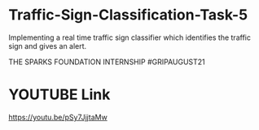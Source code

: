 # Traffic-Sign-Classification-Task-5

Implementing a real time traffic sign classifier which identifies the traffic sign
and gives an alert.

THE SPARKS FOUNDATION INTERNSHIP #GRIPAUGUST21

# YOUTUBE Link
https://youtu.be/pSy7JjjtaMw
